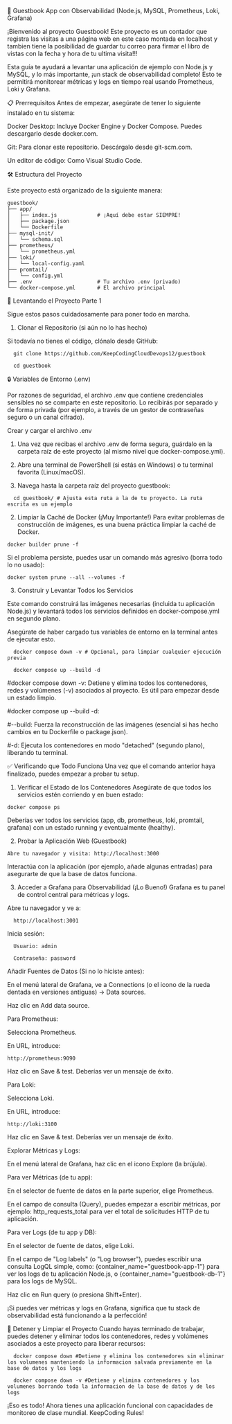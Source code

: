🚀 Guestbook App con Observabilidad (Node.js, MySQL, Prometheus, Loki, Grafana)

¡Bienvenido al proyecto Guestbook! Este proyecto es un contador que registra las visitas a una página web en este caso montada en localhost y tambien tiene la posibilidad de guardar tu correo para firmar el libro de vistas con la fecha y hora de tu ultima visita!!!

Esta guía te ayudará a levantar una aplicación de ejemplo con Node.js y MySQL, y lo más importante, ¡un stack de observabilidad completo! Esto te permitirá monitorear métricas y logs en tiempo real usando Prometheus, Loki y Grafana.

📋 Prerrequisitos
Antes de empezar, asegúrate de tener lo siguiente instalado en tu sistema:

Docker Desktop: Incluye Docker Engine y Docker Compose. Puedes descargarlo desde docker.com.

Git: Para clonar este repositorio. Descárgalo desde git-scm.com.

Un editor de código: Como Visual Studio Code.

🛠️ Estructura del Proyecto

Este proyecto está organizado de la siguiente manera:

```
guestbook/
├── app/
│   ├── index.js             # ¡Aquí debe estar SIEMPRE!
│   ├── package.json
│   └── Dockerfile
├── mysql-init/
│   └── schema.sql
├── prometheus/
│   └── prometheus.yml
├── loki/
│   └── local-config.yaml
├── promtail/
│   └── config.yml
├── .env                     # Tu archivo .env (privado)
└── docker-compose.yml       # El archivo principal
```

🚀 Levantando el Proyecto Parte 1

Sigue estos pasos cuidadosamente para poner todo en marcha.

1. Clonar el Repositorio (si aún no lo has hecho)

Si todavía no tienes el código, clónalo desde GitHub:

```
  git clone https://github.com/KeepCodingCloudDevops12/guestbook
  
  cd guestbook
```
🔒 Variables de Entorno (.env)

Por razones de seguridad, el archivo .env que contiene credenciales sensibles no se comparte en este repositorio. Lo recibirás por separado y de forma privada (por ejemplo, a través de un gestor de contraseñas seguro o un canal cifrado).

Crear y cargar el archivo .env

1. Una vez que recibas el archivo .env de forma segura, guárdalo en la carpeta raíz de este proyecto (al mismo nivel que docker-compose.yml).

2. Abre una terminal de PowerShell (si estás en Windows) o tu terminal favorita (Linux/macOS).

3. Navega hasta la carpeta raíz del proyecto guestbook:

```
  cd guestbook/ # Ajusta esta ruta a la de tu proyecto. La ruta escrita es un ejemplo
```

2. Limpiar la Caché de Docker (¡Muy Importante!)
Para evitar problemas de construcción de imágenes, es una buena práctica limpiar la caché de Docker.

```
docker builder prune -f
```
Si el problema persiste, puedes usar un comando más agresivo (borra todo lo no usado):
```
docker system prune --all --volumes -f
```

3.  Construir y Levantar Todos los Servicios

Este comando construirá las imágenes necesarias (incluida tu aplicación Node.js) y levantará todos los servicios definidos en docker-compose.yml en segundo plano.

Asegúrate de haber cargado tus variables de entorno en la terminal antes de ejecutar esto.

```
  docker compose down -v # Opcional, para limpiar cualquier ejecución previa
  
  docker compose up --build -d
```
  #docker compose down -v: Detiene y elimina todos los contenedores, redes y volúmenes (-v) asociados al proyecto. Es útil para empezar desde un estado limpio.

  #docker compose up --build -d:

  #--build: Fuerza la reconstrucción de las imágenes (esencial si has hecho cambios en tu Dockerfile o package.json).

  #-d: Ejecuta los contenedores en modo "detached" (segundo plano), liberando tu terminal.

✅ Verificando que Todo Funciona
Una vez que el comando anterior haya finalizado, puedes empezar a probar tu setup.

1. Verificar el Estado de los Contenedores
Asegúrate de que todos los servicios estén corriendo y en buen estado:
```
docker compose ps
```
Deberías ver todos los servicios (app, db, prometheus, loki, promtail, grafana) con un estado running y eventualmente (healthy).

2. Probar la Aplicación Web (Guestbook)
```
Abre tu navegador y visita: http://localhost:3000
```
Interactúa con la aplicación (por ejemplo, añade algunas entradas) para asegurarte de que la base de datos funciona.

3. Acceder a Grafana para Observabilidad (¡Lo Bueno!)
Grafana es tu panel de control central para métricas y logs.

  Abre tu navegador y ve a:
```
  http://localhost:3001
```
  Inicia sesión:
```
  Usuario: admin
```
```
  Contraseña: password 
```
Añadir Fuentes de Datos (Si no lo hiciste antes):

  En el menú lateral de Grafana, ve a Connections (o el icono de la rueda dentada en versiones antiguas) -> Data sources.

   Haz clic en Add data source.

  Para Prometheus:

   Selecciona Prometheus.

   En URL, introduce:
   ``` 
   http://prometheus:9090
 ```

   Haz clic en Save & test. Deberías ver un mensaje de éxito.

  Para Loki:

   Selecciona Loki.

   En URL, introduce:
   
   ```
   http://loki:3100
```

   Haz clic en Save & test. Deberías ver un mensaje de éxito.

  Explorar Métricas y Logs:

   En el menú lateral de Grafana, haz clic en el icono Explore (la brújula).

   Para ver Métricas (de tu app):

   En el selector de fuente de datos en la parte superior, elige Prometheus.

   En el campo de consulta (Query), puedes empezar a escribir métricas, por ejemplo: http_requests_total para ver el total de solicitudes HTTP de tu aplicación.

  Para ver Logs (de tu app y DB):

   En el selector de fuente de datos, elige Loki.

   En el campo de "Log labels" (o "Log browser"), puedes escribir una consulta LogQL simple, como: {container_name="guestbook-app-1"} para ver los logs de tu aplicación Node.js, o {container_name="guestbook-db-1"} para los logs de MySQL.

   Haz clic en Run query (o presiona Shift+Enter).

¡Si puedes ver métricas y logs en Grafana, significa que tu stack de observabilidad está funcionando a la perfección!

🛑 Detener y Limpiar el Proyecto
Cuando hayas terminado de trabajar, puedes detener y eliminar todos los contenedores, redes y volúmenes asociados a este proyecto para liberar recursos:
```
  docker compose down #Detiene y elimina los contenedores sin eliminar los volumenes manteniendo la informacion salvada previamente en la base de datos y los logs 
```
```  
  docker compose down -v #Detiene y elimina contenedores y los volumenes borrando toda la informacion de la base de datos y de los logs
```
¡Eso es todo! Ahora tienes una aplicación funcional con capacidades de monitoreo de clase mundial. KeepCoding Rules!
